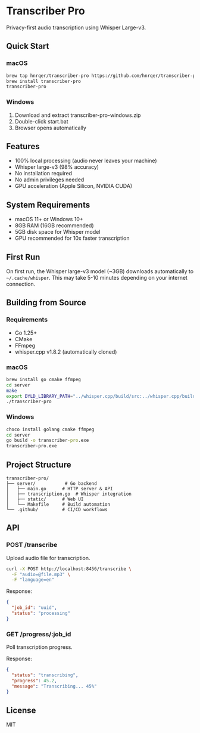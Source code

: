 # Transcriber Pro

Privacy-first audio transcription using Whisper Large-v3.

## Quick Start

### macOS

```bash
brew tap hnrqer/transcriber-pro https://github.com/hnrqer/transcriber-pro
brew install transcriber-pro
transcriber-pro
```

### Windows

1. Download and extract transcriber-pro-windows.zip
2. Double-click start.bat
3. Browser opens automatically

## Features

- 100% local processing (audio never leaves your machine)
- Whisper large-v3 (98% accuracy)
- No installation required
- No admin privileges needed
- GPU acceleration (Apple Silicon, NVIDIA CUDA)

## System Requirements

- macOS 11+ or Windows 10+
- 8GB RAM (16GB recommended)
- 5GB disk space for Whisper model
- GPU recommended for 10x faster transcription

## First Run

On first run, the Whisper large-v3 model (~3GB) downloads automatically to `~/.cache/whisper`.
This may take 5-10 minutes depending on your internet connection.

## Building from Source

### Requirements

- Go 1.25+
- CMake
- FFmpeg
- whisper.cpp v1.8.2 (automatically cloned)

### macOS

```bash
brew install go cmake ffmpeg
cd server
make
export DYLD_LIBRARY_PATH="../whisper.cpp/build/src:../whisper.cpp/build/ggml/src:$DYLD_LIBRARY_PATH"
./transcriber-pro
```

### Windows

```cmd
choco install golang cmake ffmpeg
cd server
go build -o transcriber-pro.exe
transcriber-pro.exe
```

## Project Structure

```
transcriber-pro/
├── server/           # Go backend
│   ├── main.go      # HTTP server & API
│   ├── transcription.go  # Whisper integration
│   ├── static/      # Web UI
│   └── Makefile     # Build automation
└── .github/         # CI/CD workflows
```

## API

### POST /transcribe

Upload audio file for transcription.

```bash
curl -X POST http://localhost:8456/transcribe \
  -F "audio=@file.mp3" \
  -F "language=en"
```

Response:

```json
{
  "job_id": "uuid",
  "status": "processing"
}
```

### GET /progress/:job_id

Poll transcription progress.

Response:

```json
{
  "status": "transcribing",
  "progress": 45.2,
  "message": "Transcribing... 45%"
}
```

## License

MIT

